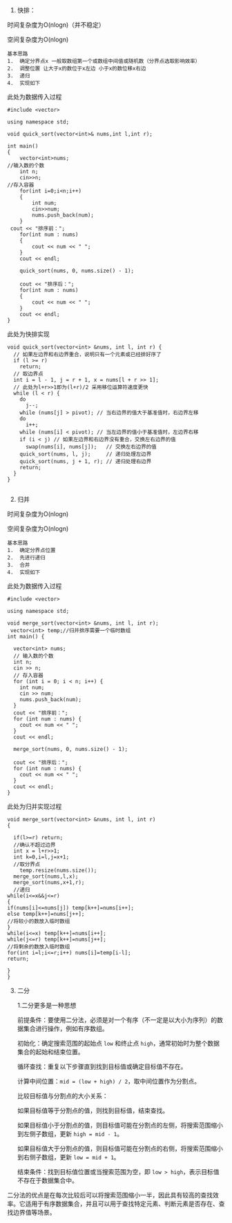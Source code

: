 1.  快排：

时间复杂度为O(nlogn)（并不稳定）

空间复杂度为O(nlogn)

    基本思路
    1.  确定分界点x 一般取数组第一个或数组中间值或随机数（分界点选取影响效率）
    2.  调整位置 让大于x的数位于x左边 小于x的数位移x右边
    3.  递归
    4.  实现如下

此处为数据传入过程

```#include<iostream>
#include <vector>

using namespace std;

void quick_sort(vector<int>& nums,int l,int r);

int main()
{
    vector<int>nums;
//输入数的个数
    int n;
    cin>>n;
//存入容器
    for(int i=0;i<n;i++)
    {
        int num;
        cin>>num;
        nums.push_back(num);
    }
 cout << "排序前：";
    for(int num : nums)
    {
        cout << num << " ";
    }
    cout << endl;
    
    quick_sort(nums, 0, nums.size() - 1);
    
    cout << "排序后：";
    for(int num : nums)
    {
        cout << num << " ";
    }
    cout << endl;
}
```

此处为快排实现

    void quick_sort(vector<int> &nums, int l, int r) {
      // 如果左边界和右边界重合，说明只有一个元素或已经排好序了
      if (l >= r)
        return;
      // 取边界点
      int i = l - 1, j = r + 1, x = nums[l + r >> 1];
      // 此处为l+r>>1即为(l+r)/2 采用移位运算符速度更快
      while (l < r) {
        do
          j--;
        while (nums[j] > pivot); // 当右边界的值大于基准值时，右边界左移
        do
          i++;
        while (nums[i] < pivot); // 当左边界的值小于基准值时，左边界右移
        if (i < j) // 如果左边界和右边界没有重合，交换左右边界的值
          swap(nums[i], nums[j]);   // 交换左右边界的值
        quick_sort(nums, l, j);     // 递归处理左边界
        quick_sort(nums, j + 1, r); // 递归处理右边界
        return;
      }
    }

```
```

2.  归并

时间复杂度为O(nlogn)

空间复杂度为O(nlogn)

    基本思路
    1.  确定分界点位置
    2.  先进行递归
    3.  合并
    4.  实现如下

此处为数据传入过程

```#include <iostream>
#include <vector>

using namespace std;

void merge_sort(vector<int> &nums, int l, int r);
 vector<int> temp;//归并排序需要一个临时数组
int main() {
   
  vector<int> nums;
  // 输入数的个数
  int n;
  cin >> n;
  // 存入容器
  for (int i = 0; i < n; i++) {
    int num;
    cin >> num;
    nums.push_back(num);
  }
  cout << "排序前：";
  for (int num : nums) {
    cout << num << " ";
  }
  cout << endl;

  merge_sort(nums, 0, nums.size() - 1);

  cout << "排序后：";
  for (int num : nums) {
    cout << num << " ";
  }
  cout << endl;
}
```

此处为归并实现过程

```
void merge_sort(vector<int> &nums, int l, int r)
{

  if(l>=r) return;
  //确认不超过边界
  int x = l+r>>1;
  int k=0,i=l,j=x+1;
  //取分界点
    temp.resize(nums.size());
  merge_sort(nums,l,x);
  merge_sort(nums,x+1,r);
  //递归
while(i<=x&&j<=r)
{
if(nums[i]<=nums[j]) temp[k++]=nums[i++];
else temp[k++]=nums[j++];
//将较小的数放入临时数组
}
while(i<=x) temp[k++]=nums[i++];
while(j<=r) temp[k++]=nums[j++];
//将剩余的数放入临时数组
for(int i=l;i<=r;i++) nums[i]=temp[i-l];
return;

}
}

```
3. 二分
    
    1.二分更多是一种思想
    
    前提条件：要使用二分法，必须是对一个有序（不一定是以大小为序列）的数据集合进行操作，例如有序数组。
    
    初始化：确定搜索范围的起始点 `low` 和终止点 `high`，通常初始时为整个数据集合的起始和结束位置。
    
    循环查找：重复以下步骤直到找到目标值或确定目标值不存在。
    
    计算中间位置：`mid = (low + high) / 2`，取中间位置作为分割点。
    
    比较目标值与分割点的大小关系：
    
    如果目标值等于分割点的值，则找到目标值，结束查找。
    
    如果目标值小于分割点的值，则目标值可能在分割点的左侧，将搜索范围缩小到左侧子数组，更新 `high = mid - 1`。
    
    如果目标值大于分割点的值，则目标值可能在分割点的右侧，将搜索范围缩小到右侧子数组，更新 `low = mid + 1`。
    
    结束条件：找到目标值位置或当搜索范围为空，即 `low > high`，表示目标值不存在于数据集合中。

二分法的优点是在每次比较后可以将搜索范围缩小一半，因此具有较高的查找效率。它适用于有序数据集合，并且可以用于查找特定元素、判断元素是否存在、查找边界值等场景。
